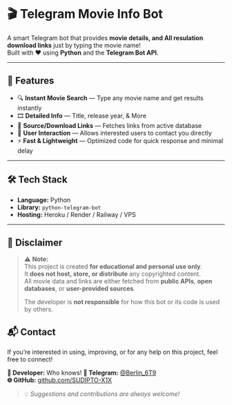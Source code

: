 # 🎬 Telegram Movie Info Bot

A smart Telegram bot that provides **movie details, and All resulation download links** just by typing the movie name!  
Built with ❤️ using **Python** and the **Telegram Bot API**.

---

## 🚀 Features

- 🔍 **Instant Movie Search** — Type any movie name and get results instantly  
- 🎞️ **Detailed Info** — Title, release year, & More  
- 🔗 **Source/Download Links** — Fetches links from active database  
- 💬 **User Interaction** — Allows interested users to contact you directly  
- ⚡ **Fast & Lightweight** — Optimized code for quick response and minimal delay  

---

## 🛠️ Tech Stack

- **Language:** Python  
- **Library:** `python-telegram-bot`  
- **Hosting:** Heroku / Render / Railway / VPS  
---

## 🧠 Disclaimer

> ⚠️ **Note:**  
> This project is created **for educational and personal use only**.  
> It **does not host, store, or distribute** any copyrighted content.  
> All movie data and links are either fetched from **public APIs**, **open databases**, or **user-provided sources**.  
>  
> The developer is **not responsible** for how this bot or its code is used by others.

## 📬 Contact

If you’re interested in using, improving, or for any help on this project, feel free to connect!  

**👤 Developer:** Who knows!
**💬 Telegram:** [@Berlin_6T9](https://t.me/Berlin_6T9)  
**🌐 GitHub:** [github.com/SUDIPTO-X1X](https://github.com/SUDIPTO-X1X)  

> 💡 *Suggestions and contributions are always welcome!*
> 

